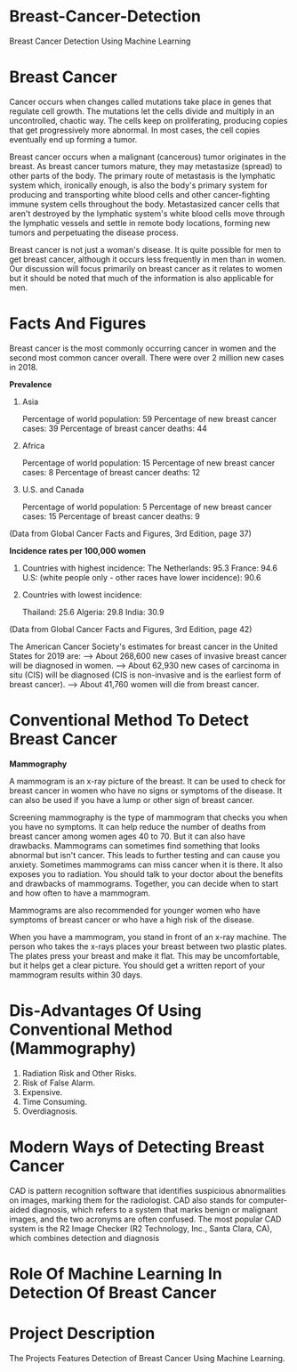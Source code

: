 # Breast-Cancer-Detection
Breast Cancer Detection Using Machine Learning

# Breast Cancer

Cancer occurs when changes called mutations take place in genes that regulate cell growth. The mutations let the cells divide and multiply in an uncontrolled, chaotic way. The cells keep on proliferating, producing copies that get progressively more abnormal. In most cases, the cell copies eventually end up forming a tumor.

Breast cancer occurs when a malignant (cancerous) tumor originates in the breast. As breast cancer tumors mature, they may metastasize (spread) to other parts of the body. The primary route of metastasis is the lymphatic system which, ironically enough, is also the body's primary system for producing and transporting white blood cells and other cancer-fighting immune system cells throughout the body. Metastasized cancer cells that aren't destroyed by the lymphatic system's white blood cells move through the lymphatic vessels and settle in remote body locations, forming new tumors and perpetuating the disease process.

Breast cancer is not just a woman's disease. It is quite possible for men to get breast cancer, although it occurs less frequently in men than in women. Our discussion will focus primarily on breast cancer as it relates to women but it should be noted that much of the information is also applicable for men.

# Facts And Figures

Breast cancer is the most commonly occurring cancer in women and the second most common cancer overall. There were over 2 million new cases in 2018.

**Prevalence**

1) Asia
 
   Percentage of world population: 59 
   Percentage of new breast cancer cases: 39
   Percentage of breast cancer deaths: 44  

2) Africa

   Percentage of world population: 15
   Percentage of new breast cancer cases: 8
   Percentage of breast cancer deaths: 12
   
3) U.S. and Canada

   Percentage of world population: 5
   Percentage of new breast cancer cases: 15
   Percentage of breast cancer deaths: 9
   
(Data from Global Cancer Facts and Figures, 3rd Edition, page 37)

**Incidence rates per 100,000 women**

1) Countries with highest incidence:
   The Netherlands: 95.3
   France: 94.6
   U.S: (white people only - other races have lower incidence): 90.6

2) Countries with lowest incidence:

   Thailand: 25.6
   Algeria: 29.8
   India: 30.9
   
(Data from Global Cancer Facts and Figures, 3rd Edition, page 42)

The American Cancer Society's estimates for breast cancer in the United States for 2019 are: 
--> About 268,600 new cases of invasive breast cancer will be diagnosed in women. 
--> About 62,930 new cases of carcinoma in situ (CIS) will be diagnosed (CIS is non-invasive and is the earliest form of breast cancer). 
--> About 41,760 women will die from breast cancer.

# Conventional Method To Detect Breast Cancer 

**Mammography**

A mammogram is an x-ray picture of the breast. It can be used to check for breast cancer in women who have no signs or symptoms of the disease. It can also be used if you have a lump or other sign of breast cancer.

Screening mammography is the type of mammogram that checks you when you have no symptoms. It can help reduce the number of deaths from breast cancer among women ages 40 to 70. But it can also have drawbacks. Mammograms can sometimes find something that looks abnormal but isn't cancer. This leads to further testing and can cause you anxiety. Sometimes mammograms can miss cancer when it is there. It also exposes you to radiation. You should talk to your doctor about the benefits and drawbacks of mammograms. Together, you can decide when to start and how often to have a mammogram.

Mammograms are also recommended for younger women who have symptoms of breast cancer or who have a high risk of the disease.

When you have a mammogram, you stand in front of an x-ray machine. The person who takes the x-rays places your breast between two plastic plates. The plates press your breast and make it flat. This may be uncomfortable, but it helps get a clear picture. You should get a written report of your mammogram results within 30 days.

# Dis-Advantages Of Using Conventional Method (Mammography)

1) Radiation Risk and Other Risks.
2) Risk of False Alarm.
3) Expensive.
4) Time Consuming.
5) Overdiagnosis.

# Modern Ways of Detecting Breast Cancer

CAD is pattern recognition software that identifies suspicious abnormalities on images, marking them for the radiologist. CAD also stands for computer-aided diagnosis, which refers to a system that marks benign or malignant images, and the two acronyms are often confused. The most popular CAD system is the R2 Image Checker (R2 Technology, Inc., Santa Clara, CA), which combines detection and diagnosis 

# Role Of Machine Learning In Detection Of Breast Cancer

# Project Description

The Projects Features Detection of Breast Cancer Using Machine Learning.

